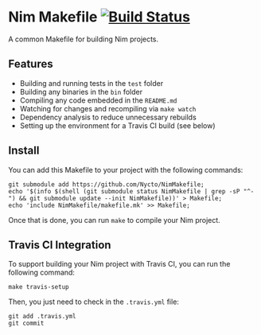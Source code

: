 Nim Makefile [![Build Status](https://travis-ci.org/Nycto/NimMakefile.svg?branch=master)](https://travis-ci.org/Nycto/NimMakefile)
============

A common Makefile for building Nim projects.

Features
--------

* Building and running tests in the `test` folder
* Building any binaries in the `bin` folder
* Compiling any code embedded in the `README.md`
* Watching for changes and recompiling via `make watch`
* Dependency analysis to reduce unnecessary rebuilds
* Setting up the environment for a Travis CI build (see below)

Install
-------

You can add this Makefile to your project with the following commands:

```
git submodule add https://github.com/Nycto/NimMakefile;
echo '$(info $(shell (git submodule status NimMakefile | grep -sP "^-") && git submodule update --init NimMakefile))' > Makefile;
echo 'include NimMakefile/makefile.mk' >> Makefile;
```

Once that is done, you can run `make` to compile your Nim project.

Travis CI Integration
---------------------

To support building your Nim project with Travis CI, you can run the following
command:

```
make travis-setup
```

Then, you just need to check in the `.travis.yml` file:

```
git add .travis.yml
git commit
```


